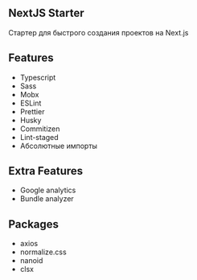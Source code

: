 ## NextJS Starter

Стартер для быстрого создания проектов на Next.js

## Features

- Typescript
- Sass
- Mobx
- ESLint
- Prettier
- Husky
- Commitizen
- Lint-staged
- Абсолютные импорты

## Extra Features

- Google analytics
- Bundle analyzer

## Packages

- axios
- normalize.css
- nanoid
- clsx
